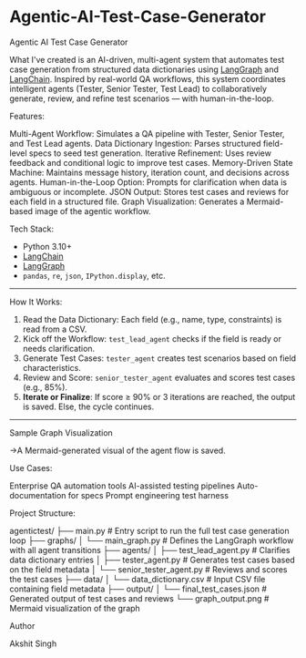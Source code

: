 # Agentic-AI-Test-Case-Generator


Agentic AI Test Case Generator

What I've created is an AI-driven, multi-agent system that automates test case generation from structured data dictionaries using [LangGraph](https://www.langchain.com/langgraph) and [LangChain](https://www.langchain.com/). Inspired by real-world QA workflows, this system coordinates intelligent agents (Tester, Senior Tester, Test Lead) to collaboratively generate, review, and refine test scenarios — with human-in-the-loop.


Features:

Multi-Agent Workflow: Simulates a QA pipeline with Tester, Senior Tester, and Test Lead agents.
Data Dictionary Ingestion: Parses structured field-level specs to seed test generation.
Iterative Refinement: Uses review feedback and conditional logic to improve test cases.
Memory-Driven State Machine: Maintains message history, iteration count, and decisions across agents.
Human-in-the-Loop Option: Prompts for clarification when data is ambiguous or incomplete.
JSON Output: Stores test cases and reviews for each field in a structured file.
Graph Visualization: Generates a Mermaid-based image of the agentic workflow.




Tech Stack:

- Python 3.10+
- [LangChain](https://python.langchain.com/)
- [LangGraph](https://www.langchain.com/langgraph)
- `pandas`, `re`, `json`, `IPython.display`, etc.

---

How It Works:

1. Read the Data Dictionary: Each field (e.g., name, type, constraints) is read from a CSV.
2. Kick off the Workflow: `test_lead_agent` checks if the field is ready or needs clarification.
3. Generate Test Cases: `tester_agent` creates test scenarios based on field characteristics.
4. Review and Score: `senior_tester_agent` evaluates and scores test cases (e.g., 85%).
5. **Iterate or Finalize**: If score ≥ 90% or 3 iterations are reached, the output is saved. Else, the cycle continues.

---

Sample Graph Visualization

->A Mermaid-generated visual of the agent flow is saved.

Use Cases:

 Enterprise QA automation tools
 AI-assisted testing pipelines
 Auto-documentation for specs
 Prompt engineering test harness

Project Structure:

agentictest/
├── main.py # Entry script to run the full test case generation loop
├── graphs/
│ └── main_graph.py # Defines the LangGraph workflow with all agent transitions
├── agents/
│ ├── test_lead_agent.py # Clarifies data dictionary entries
│ ├── tester_agent.py # Generates test cases based on the field metadata
│ └── senior_tester_agent.py # Reviews and scores the test cases
├── data/
│ └── data_dictionary.csv # Input CSV file containing field metadata
├── output/
│ └── final_test_cases.json # Generated output of test cases and reviews
└── graph_output.png # Mermaid visualization of the graph



Author

Akshit Singh

